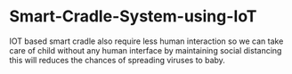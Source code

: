 # Smart-Cradle-System-using-IoT
IOT based smart cradle also require less human interaction so we can take care of child without any human interface by maintaining social distancing this will reduces the chances of spreading viruses to baby.
